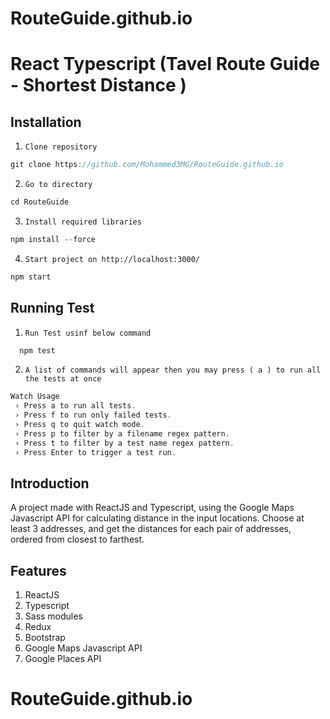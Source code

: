 # RouteGuide.github.io
# React Typescript (Tavel Route Guide - Shortest Distance )


## Installation

1. `Clone repository`
```js 
git clone https://github.com/Mohammed3MG/RouteGuide.github.io
```
2. `Go to directory`
```js 
cd RouteGuide
```
3. `Install required libraries`
```js 
npm install --force
```
4. `Start project on http://localhost:3000/`
```js 
npm start
```

## Running Test
1. `Run Test usinf below command`
```js
  npm test
```
2. `A list of commands will appear then you may press ( a ) to run all the tests at once`
```js
Watch Usage
 › Press a to run all tests.
 › Press f to run only failed tests.
 › Press q to quit watch mode.
 › Press p to filter by a filename regex pattern.
 › Press t to filter by a test name regex pattern.
 › Press Enter to trigger a test run.
```

## Introduction

A project made with ReactJS and Typescript, using the Google Maps Javascript API for calculating distance in the input locations. Choose at least 3 addresses, and get the distances for each pair of addresses, ordered from closest to farthest.

## Features

1. ReactJS
2. Typescript
3. Sass modules
4. Redux
5. Bootstrap
6. Google Maps Javascript API
7. Google Places API
# RouteGuide.github.io
